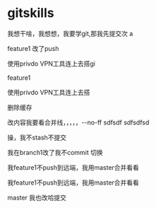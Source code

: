  
# gitskills
我想干啥，我想想，我要学git,那我先提交次
a

 
 feature1 改了push
 
使用privdo VPN工具连上去搭gi

feature1

使用privdo VPN工具连上去搭

删除缓存

改内容我要看合并线，，，，，--no-ff sdfsdf sdfsdfsd
 


操，我不stash不提交

我在branch1改了我不commit 切换

我feature1不push到远端，我用master合并看看

 
我feature1不push到远端，我用master合并看看
 
master 我也改哈提交
 

